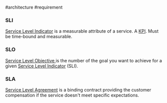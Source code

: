 #architecture #requirement

### SLI
[Service Level Indicator](/Service%20Level%20Indicator) is a measurable attribute of a service. A [KPI](/architecture/requirements/KPI.md). Must be time-bound and measurable.

### SLO
[Service Level Objective ](/Service%20Level%20Objective%20) is the number of the goal you want to achieve for a given [Service Level Indicator](/Service%20Level%20Indicator) (SLI).

### SLA
[Service Level Agreement](/Service%20Level%20Agreement) is a binding contract providing the customer compensation if the service doesn't meet specific expectations.